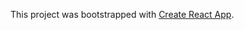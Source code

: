 This project was bootstrapped with [Create React App](https://github.com/facebook/create-react-app).



















 



















